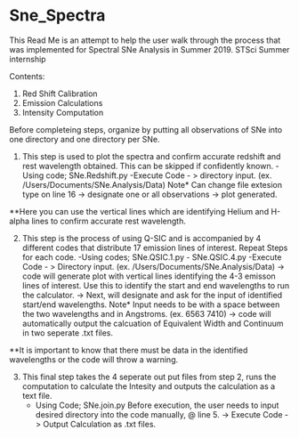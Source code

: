 # Sne_Spectra
This Read Me is an attempt to help the user walk through the process that was implemented for Spectral SNe Analysis in Summer 2019.  STSci Summer internship

Contents:
1. Red Shift Calibration
2. Emission Calculations
3. Intensity Computation

Before completeing steps, organize by putting all observations of SNe into one directory and one directory per SNe.

1. This step is used to plot the spectra and confirm accurate redshift and rest wavelength obtained.  This can be skipped if confidently known.
  -Using code; SNe.Redshift.py
  -Execute Code - > directory input. (ex. /Users/Documents/SNe.Analysis/Data) Note* Can change file extesion type on line 16
    -> designate one or all observations -> plot generated.
   
 **Here you can use the vertical lines which are identifying Helium and H-alpha lines to confirm accurate rest wavelength.
 
2. This step is the process of using Q-SIC and is accompanied by 4 different codes that distribute 17 emission lines of interest.  Repeat Steps for each code.
  -Using codes; SNe.QSIC.1.py - SNe.QSIC.4.py
  -Execute Code - > Directory input. (ex. /Users/Documents/SNe.Analysis/Data)
    -> code will generate plot with vertical lines identifying the 4-3 emisson lines of interest.  Use this to identify the start and end wavelengths to run the calculator.
    -> Next, will designate and ask for the input of identified start/end wavelengths.  Note* Input needs to be with a space between the two wavelengths and in Angstroms. (ex. 6563 7410)
    -> code will automatically output the calcuation of Equivalent Width and Continuum in two seperate .txt files.
    
  **It is important to know that there must be data in the identified wavelengths or the code will throw a warning.
    
 3. This final step takes the 4 seperate out put files from step 2, runs the computation to calculate the Intesity and outputs the calculation as a text file.
    - Using Code; SNe.join.py
    Before execution, the user needs to input desired directory into the code manually, @ line 5.
    -> Execute Code - > Output Calculation as .txt files.
    
    
  
